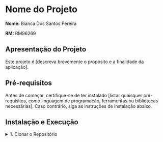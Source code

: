 # Nome do Projeto

**Nome:** Bianca Dos Santos Pereira

**RM:** RM96269

## Apresentação do Projeto

Este projeto é [descreva brevemente o propósito e a finalidade da aplicação].

## Pré-requisitos

Antes de começar, certifique-se de ter instalado [listar quaisquer pré-requisitos, como linguagem de programação, ferramentas ou bibliotecas necessárias]. Caso contrário, siga as instruções de instalação abaixo.

## Instalação e Execução

<details>
<summary>1. Clonar o Repositório</summary>

```shell
git clone https://github.com/seu-usuario/seu-repositorio.git
